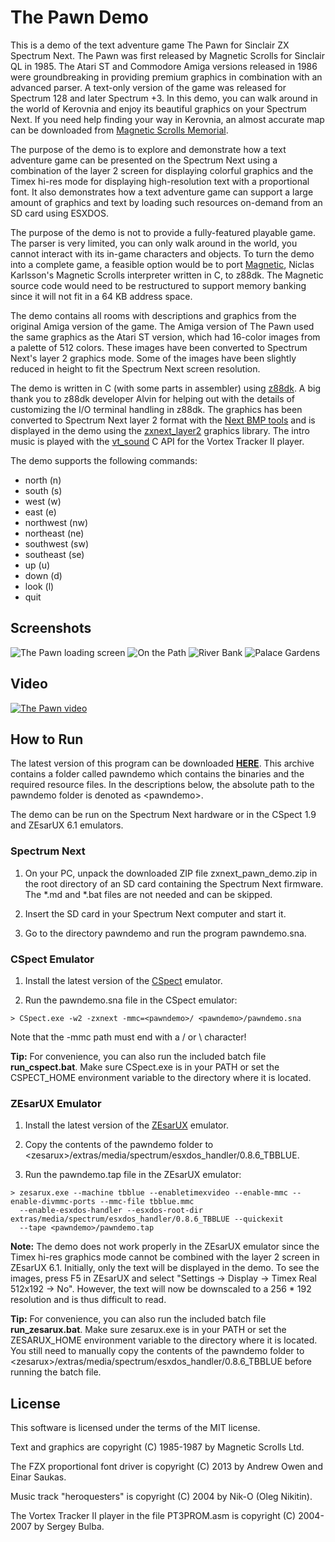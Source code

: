 # The Pawn Demo

This is a demo of the text adventure game The Pawn for Sinclair ZX Spectrum Next.
The Pawn was first released by Magnetic Scrolls for Sinclair QL in 1985. The
Atari ST and Commodore Amiga versions released in 1986 were groundbreaking in
providing premium graphics in combination with an advanced parser. A text-only
version of the game was released for Spectrum 128 and later Spectrum +3. In this
demo, you can walk around in the world of Kerovnia and enjoy its beautiful
graphics on your Spectrum Next. If you need help finding your way in Kerovnia,
an almost accurate map can be downloaded from
[Magnetic Scrolls Memorial](http://msmemorial.if-legends.org/games.htm/pawn.php).

The purpose of the demo is to explore and demonstrate how a text adventure game
can be presented on the Spectrum Next using a combination of the layer 2 screen
for displaying colorful graphics and the Timex hi-res mode for displaying
high-resolution text with a proportional font. It also demonstrates how a text
adventure game can support a large amount of graphics and text by loading such
resources on-demand from an SD card using ESXDOS.

The purpose of the demo is not to provide a fully-featured playable game.
The parser is very limited, you can only walk around in the world, you cannot
interact with its in-game characters and objects. To turn the demo into a
complete game, a feasible option would be to port
[Magnetic](http://msmemorial.if-legends.org/magnetic.php), Niclas Karlsson's
Magnetic Scrolls interpreter written in C, to z88dk. The Magnetic source code
would need to be restructured to support memory banking since it will not fit
in a 64 KB address space.

The demo contains all rooms with descriptions and graphics from the original
Amiga version of the game. The Amiga version of The Pawn used the same graphics
as the Atari ST version, which had 16-color images from a palette of 512 colors.
These images have been converted to Spectrum Next's layer 2 graphics mode. Some
of the images have been slightly reduced in height to fit the Spectrum Next
screen resolution.

The demo is written in C (with some parts in assembler) using
[z88dk](https://github.com/z88dk/z88dk). A big thank you to z88dk developer
Alvin for helping out with the details of customizing the I/O terminal handling
in z88dk. The graphics has been converted to Spectrum Next layer 2 format with
the [Next BMP tools](https://github.com/stefanbylund/zxnext_bmp_tools) and is
displayed in the demo using the
[zxnext_layer2](https://github.com/stefanbylund/zxnext_layer2) graphics library.
The intro music is played with the [vt_sound](https://github.com/stefanbylund/vt_sound)
C API for the Vortex Tracker II player.

The demo supports the following commands:

* north (n)
* south (s)
* west (w)
* east (e)
* northwest (nw)
* northeast (ne)
* southwest (sw)
* southeast (se)
* up (u)
* down (d)
* look (l)
* quit

## Screenshots

![The Pawn loading screen](images/screenshots/title.png)
![On the Path](images/screenshots/on-the-path.png)
![River Bank](images/screenshots/bank.png)
![Palace Gardens](images/screenshots/palace-gardens.png)

## Video

[![The Pawn video](images/screenshots/video-title.png)](http://stefanbylund.ownit.nu/files/pawn-video.mp4 "Click to play")

## How to Run

The latest version of this program can be downloaded **[HERE](build/zxnext_pawn_demo.zip)**.
This archive contains a folder called pawndemo which contains the binaries and
the required resource files. In the descriptions below, the absolute path to the
pawndemo folder is denoted as &lt;pawndemo&gt;.

The demo can be run on the Spectrum Next hardware or in the CSpect 1.9 and
ZEsarUX 6.1 emulators.

### Spectrum Next

1. On your PC, unpack the downloaded ZIP file zxnext_pawn_demo.zip in the root
directory of an SD card containing the Spectrum Next firmware. The *.md and *.bat
files are not needed and can be skipped.

2. Insert the SD card in your Spectrum Next computer and start it.

3. Go to the directory pawndemo and run the program pawndemo.sna.

### CSpect Emulator

1. Install the latest version of the [CSpect](https://dailly.blogspot.se/) emulator.

2. Run the pawndemo.sna file in the CSpect emulator:

```
> CSpect.exe -w2 -zxnext -mmc=<pawndemo>/ <pawndemo>/pawndemo.sna
```

Note that the -mmc path must end with a / or \ character!

**Tip:** For convenience, you can also run the included batch file **run_cspect.bat**.
Make sure CSpect.exe is in your PATH or set the CSPECT_HOME environment variable to
the directory where it is located.

### ZEsarUX Emulator

1. Install the latest version of the [ZEsarUX](https://sourceforge.net/projects/zesarux/)
emulator.

2. Copy the contents of the pawndemo folder to
&lt;zesarux&gt;/extras/media/spectrum/esxdos_handler/0.8.6_TBBLUE.

3. Run the pawndemo.tap file in the ZEsarUX emulator:

```
> zesarux.exe --machine tbblue --enabletimexvideo --enable-mmc --enable-divmmc-ports --mmc-file tbblue.mmc
  --enable-esxdos-handler --esxdos-root-dir extras/media/spectrum/esxdos_handler/0.8.6_TBBLUE --quickexit
  --tape <pawndemo>/pawndemo.tap
```

**Note:** The demo does not work properly in the ZEsarUX emulator since the Timex
hi-res graphics mode cannot be combined with the layer 2 screen in ZEsarUX 6.1.
Initially, only the text will be displayed in the demo. To see the images, press
F5 in ZEsarUX and select "Settings -> Display -> Timex Real 512x192 -> No".
However, the text will now be downscaled to a 256 * 192 resolution and is thus
difficult to read.

**Tip:** For convenience, you can also run the included batch file
**run_zesarux.bat**. Make sure zesarux.exe is in your PATH or set the
ZESARUX_HOME environment variable to the directory where it is located.
You still need to manually copy the contents of the pawndemo folder to
&lt;zesarux&gt;/extras/media/spectrum/esxdos_handler/0.8.6_TBBLUE before running
the batch file.

## License

This software is licensed under the terms of the MIT license.

Text and graphics are copyright (C) 1985-1987 by Magnetic Scrolls Ltd.

The FZX proportional font driver is copyright (C) 2013 by Andrew Owen and Einar
Saukas.

Music track "heroquesters" is copyright (C) 2004 by Nik-O (Oleg Nikitin).

The Vortex Tracker II player in the file PT3PROM.asm is copyright (C) 2004-2007
by Sergey Bulba.
